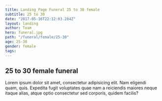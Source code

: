 ```yaml
---
title: Landing Page Funeral 25 to 30 female
subtitle: 25 to 30
date: "2017-05-16T22:12:03.284Z"
layout: landing
author: Team
hero: funeral.jpg
path: "/funeral/female/25-30"
age: 25-30
gender: female
tags:
---
```


## 25 to 30 female funeral

Lorem ipsum dolor sit amet, consectetur adipisicing elit. Nam eligendi quam, quis. Expedita fugit voluptates quae nam a reiciendis maiores neque itaque alias, atque optio consectetur sed corporis, quidem facilis?